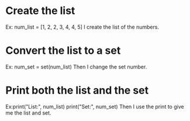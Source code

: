 # Create the list
Ex: num_list = [1, 2, 2, 3, 4, 4, 5]
I create the list of the numbers.

# Convert the list to a set
Ex: num_set = set(num_list)
Then I change the set number.

# Print both the list and the set
Ex:print("List:", num_list)
print("Set:", num_set)
Then I use the print to give me the list and set.